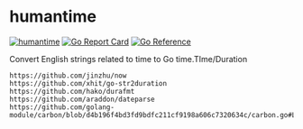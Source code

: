 # humantime
[![humantime](https://github.com/kmulvey/humantime/actions/workflows/release_build.yml/badge.svg)](https://github.com/kmulvey/humantime/actions/workflows/release_build.yml) [![Go Report Card](https://goreportcard.com/badge/github.com/kmulvey/humantime)](https://goreportcard.com/report/github.com/kmulvey/humantime) [![Go Reference](https://pkg.go.dev/badge/github.com/kmulvey/humantime.svg)](https://pkg.go.dev/github.com/kmulvey/humantime)

Convert English strings related to time to Go time.TIme/Duration

```
https://github.com/jinzhu/now
https://github.com/xhit/go-str2duration
https://github.com/hako/durafmt
https://github.com/araddon/dateparse
https://github.com/golang-module/carbon/blob/d4b196f4bd3fd9bdfc211cf9198a606c7320634c/carbon.go#L252
```
